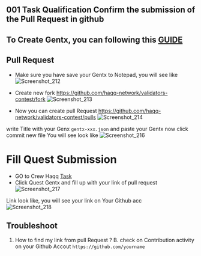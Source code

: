 ## 001 Task Qualification Сonfirm the submission of the Pull Request in github

## To Create Gentx, you can following this [GUIDE](https://github.com/fatalbar/testnet-manual/tree/main/Haqq%20intensivized%20testnet/gentx) 

## Pull Request 

* Make sure you have save your Gentx to Notepad, you will see like 
![Screenshot_212](https://user-images.githubusercontent.com/81378817/188400080-f8fb4465-c99c-40b0-8dd1-7486c479c827.jpg)

* Create new fork https://github.com/haqq-network/validators-contest/fork
![Screenshot_213](https://user-images.githubusercontent.com/81378817/188400343-22c0e32f-ea63-4ce8-b1ea-5bea39ac75ee.jpg)

* Now you can create pull Request https://github.com/haqq-network/validators-contest/pulls
![Screenshot_214](https://user-images.githubusercontent.com/81378817/188400871-db415750-20b5-41a9-b51d-1812be66d8df.jpg)

write Title with your Genx `gentx-xxx.json` and paste your Gentx 
now click commit new file 
You will see look like
![Screenshot_216](https://user-images.githubusercontent.com/81378817/188402986-c7649465-d04c-4d6f-9e7f-56a75ae8012a.jpg)

# Fill Quest Submission

* GO to Crew Haqq [Task](https://haqq-val-contest.crew3.xyz/questboard)
* Click Quest Gentx and fill up with your link of pull request 
![Screenshot_217](https://user-images.githubusercontent.com/81378817/188403950-b30494fe-2fa3-4613-89a0-d48bb5f0621e.jpg)

Link look like, you will see your link on Your Github acc  
![Screenshot_218](https://user-images.githubusercontent.com/81378817/188404203-13aca960-d8ee-4fbe-ac47-7248fc55702a.jpg)

## Troubleshoot

1. How to find my link from pull Request ?
B. check on Contribution activity on your Github Accout `https://github.com/yourname`
